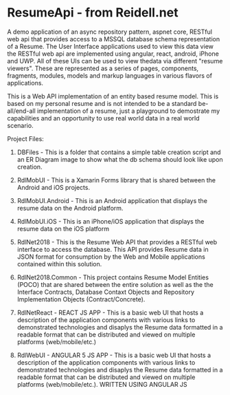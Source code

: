 # ResumeApi - from Reidell.net
A demo application of an async repository pattern, aspnet core, RESTful web api that provides access to a MSSQL database schema 
representation of a Resume. The User Interface applications used to view this data view the RESTful web api are implemented using 
angular, react, android, iPhone and UWP. All of these UIs can be used to view thedata via different "resume viewers". These are 
represented as a series of pages, components, fragments, modules, models and markup languages in various flavors of applications.

This is a Web API implementation of an entity based resume model. This is based on my personal resume and is not intended to be a 
standard be-all/end-all implementation of a resume, just a playground to demostrate my capabilities and an opportunity to use real 
world data in a real world scenario.

Project Files:

1. DBFiles - This is a folder that contains a simple table creation script and an ER Diagram image to show what the db schema should 
             look like upon creation.

2. RdlMobUI - This is a Xamarin Forms library that is shared between the Android and iOS projects.

3. RdlMobUI.Android - This is an Android application that displays the resume data on the Android platform.

4. RdlMobUI.iOS - This is an iPhone/iOS application that displays the resume data on the iOS platform

5. RdlNet2018 - This is the Resume Web API that provides a RESTful web interface to access the database. This API provides Resume 
                data in JSON format for consumption by the Web and Mobile applications contained within this solution.

6. RdlNet2018.Common - This project contains Resume Model Entities (POCO) that are shared between the entire solution as well as the 
                       the Interface Contracts, Database Contaxt Objects and Repository Implementation Objects (Contract/Concrete).

7. RdlNetReact - REACT JS APP - This is a basic web UI that hosts a description of the application components with various links
                 to demonstrated technologies and disaplys the Resume data formatted in a readable format that can be distributed 
                 and viewed on multiple platforms (web/mobile/etc.)

8. RdlWebUI - ANGULAR 5 JS APP - This is a basic web UI that hosts a description of the application components with various links 
              to demonstrated technologies and disaplys the Resume data formatted in a readable format that can be distributed and 
              viewed on multiple platforms (web/mobile/etc.). WRITTEN USING ANGULAR JS



